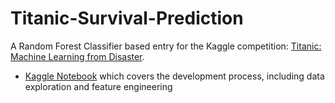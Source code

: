 # Titanic-Survival-Prediction
A Random Forest Classifier based entry for the Kaggle competition: [Titanic: Machine Learning from Disaster](https://www.kaggle.com/c/titanic/overview).

  * [Kaggle Notebook](https://www.kaggle.com/mauzey/titanic-survival-prediction-using-random-forests) which covers the development process, including data exploration and feature engineering

